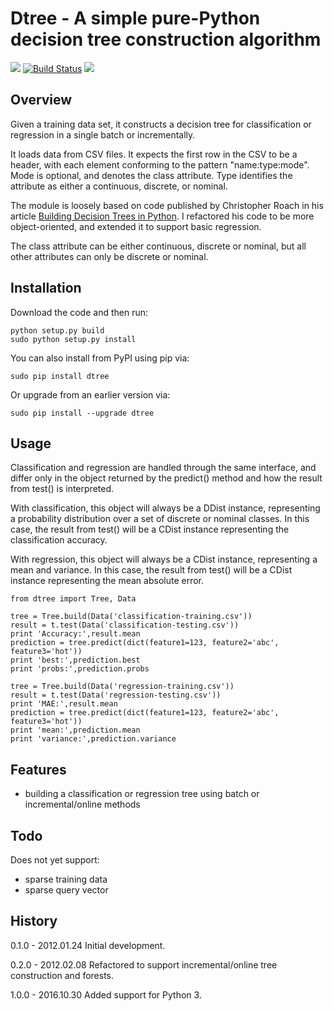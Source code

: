 Dtree - A simple pure-Python decision tree construction algorithm
=================================================================

[![](https://img.shields.io/pypi/v/dtree.svg)](https://pypi.python.org/pypi/dtree) [![Build Status](https://img.shields.io/travis/chrisspen/dtree.svg?branch=master)](https://travis-ci.org/chrisspen/dtree) [![](https://pyup.io/repos/github/chrisspen/dtree/shield.svg)](https://pyup.io/repos/github/chrisspen/dtree)

Overview
--------

Given a training data set, it constructs a decision tree for classification or
regression in a single batch or incrementally.

It loads data from CSV files. It expects the first row in the CSV to be a
header, with each element conforming to the pattern "name:type:mode".
Mode is optional, and denotes the class attribute. Type identifies the
attribute as either a continuous, discrete, or nominal.

The module is loosely based on code published by Christopher Roach in his
article [Building Decision Trees in Python](http://onlamp.com/pub/a/python/2006/02/09/ai_decision_trees.html).
I refactored his code to be more object-oriented, and extended it to support
basic regression.

The class attribute can be either continuous, discrete or nominal, but all
other attributes can only be discrete or nominal.

Installation
------------

Download the code and then run:

    python setup.py build
    sudo python setup.py install
    
You can also install from PyPI using pip via:

    sudo pip install dtree
    
Or upgrade from an earlier version via:

    sudo pip install --upgrade dtree

Usage
-----

Classification and regression are handled through the same interface, and
differ only in the object returned by the predict() method and how the result
from test() is interpreted.

With classification, this object will always be a DDist instance, representing
a probability distribution over a set of discrete or nominal classes. In this
case, the result from test() will be a CDist instance representing the
classification accuracy.

With regression, this object will always be a CDist instance, representing a
mean and variance. In this case, the result from test() will be a CDist
instance representing the mean absolute error.

    from dtree import Tree, Data
    
    tree = Tree.build(Data('classification-training.csv'))
    result = t.test(Data('classification-testing.csv'))
    print 'Accuracy:',result.mean
    prediction = tree.predict(dict(feature1=123, feature2='abc', feature3='hot'))
    print 'best:',prediction.best
    print 'probs:',prediction.probs
    
    tree = Tree.build(Data('regression-training.csv'))
    result = t.test(Data('regression-testing.csv'))
    print 'MAE:',result.mean
    prediction = tree.predict(dict(feature1=123, feature2='abc', feature3='hot'))
    print 'mean:',prediction.mean
    print 'variance:',prediction.variance

Features
--------

- building a classification or regression tree using batch or incremental/online methods

Todo
----

Does not yet support:

- sparse training data
- sparse query vector

History
-------

0.1.0 - 2012.01.24
Initial development.

0.2.0 - 2012.02.08
Refactored to support incremental/online tree construction and forests.

1.0.0 - 2016.10.30
Added support for Python 3.
